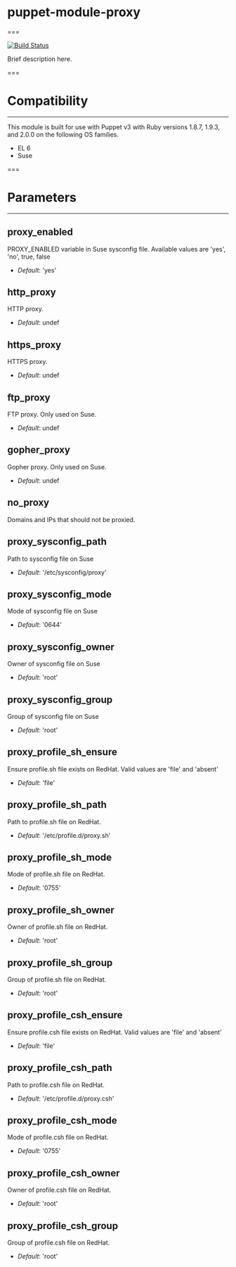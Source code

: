 # puppet-module-proxy
===

[![Build Status](https://travis-ci.org/emahags/puppet-module-proxy.png?branch=master)](https://travis-ci.org/emahags/puppet-module-proxy)

Brief description here.

===

# Compatibility
---------------
This module is built for use with Puppet v3 with Ruby versions 1.8.7, 1.9.3, and 2.0.0 on the following OS families.

* EL 6
* Suse

===

# Parameters
------------

proxy_enabled
-------------
PROXY_ENABLED variable in Suse sysconfig file. Available values are 'yes', 'no', true, false

- *Default*: 'yes'

http_proxy
----------
HTTP proxy.

- *Default*: undef

https_proxy
-----------
HTTPS proxy.

- *Default*: undef

ftp_proxy
---------
FTP proxy. Only used on Suse.

- *Default*: undef

gopher_proxy
------------
Gopher proxy. Only used on Suse.

- *Default*: undef

no_proxy
--------
Domains and IPs that should not be proxied.

proxy_sysconfig_path
--------------------
Path to sysconfig file on Suse

- *Default*: '/etc/sysconfig/proxy'

proxy_sysconfig_mode
--------------------
Mode of sysconfig file on Suse

- *Default*: '0644'

proxy_sysconfig_owner
---------------------
Owner of sysconfig file on Suse

- *Default*: 'root'

proxy_sysconfig_group
---------------------
Group of sysconfig file on Suse

- *Default*: 'root'

proxy_profile_sh_ensure
-----------------------
Ensure profile.sh file exists on RedHat. Valid values are 'file' and 'absent'

- *Default*: 'file'

proxy_profile_sh_path
---------------------
Path to profile.sh file on RedHat.

- *Default*: '/etc/profile.d/proxy.sh'

proxy_profile_sh_mode
---------------------
Mode of profile.sh file on RedHat.

- *Default*: '0755'

proxy_profile_sh_owner
----------------------
Owner of profile.sh file on RedHat.

- *Default*: 'root'

proxy_profile_sh_group
----------------------
Group of profile.sh file on RedHat.

- *Default*: 'root'

proxy_profile_csh_ensure
------------------------
Ensure profile.csh file exists on RedHat. Valid values are 'file' and 'absent'

- *Default*: 'file'

proxy_profile_csh_path
----------------------
Path to profile.csh file on RedHat.

- *Default*: '/etc/profile.d/proxy.csh'

proxy_profile_csh_mode
----------------------
Mode of profile.csh file on RedHat.

- *Default*: '0755'

proxy_profile_csh_owner
-----------------------
Owner of profile.csh file on RedHat.

- *Default*: 'root'

proxy_profile_csh_group
-----------------------
Group of profile.csh file on RedHat.

- *Default*: 'root'

